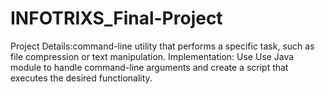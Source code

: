 # INFOTRIXS_Final-Project
Project Details:command-line utility that performs a specific task, such as file compression or text manipulation. Implementation: Use Use Java module to handle command-line arguments and create a script that executes the desired functionality.
